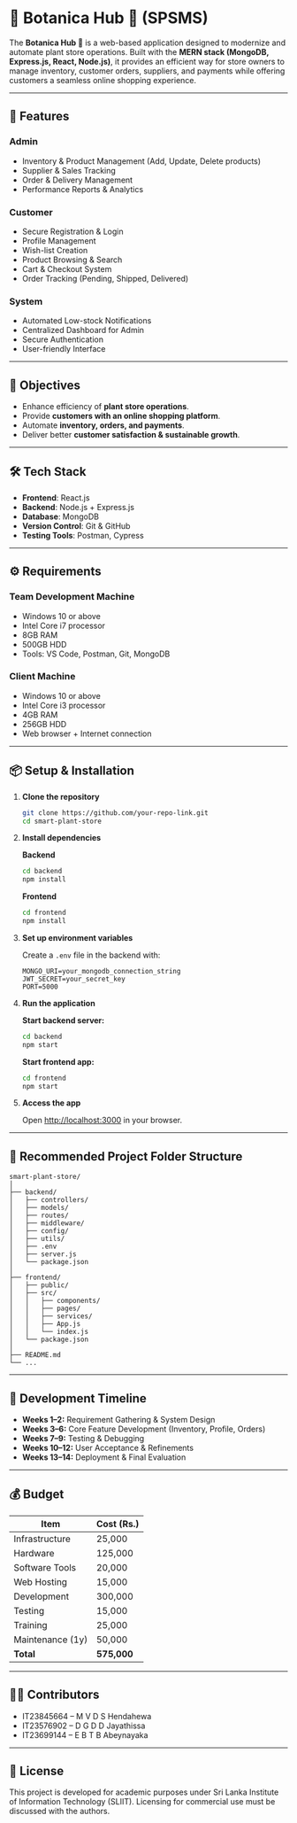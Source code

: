 # 🌱 Botanica Hub 🌿 (SPSMS)

The **Botanica Hub 🌿** is a web-based application designed to modernize and automate plant store operations. Built with the **MERN stack (MongoDB, Express.js, React, Node.js)**, it provides an efficient way for store owners to manage inventory, customer orders, suppliers, and payments while offering customers a seamless online shopping experience.

---

## 🚀 Features

### Admin
- Inventory & Product Management (Add, Update, Delete products)
- Supplier & Sales Tracking
- Order & Delivery Management
- Performance Reports & Analytics

### Customer
- Secure Registration & Login
- Profile Management
- Wish-list Creation
- Product Browsing & Search
- Cart & Checkout System
- Order Tracking (Pending, Shipped, Delivered)

### System
- Automated Low-stock Notifications
- Centralized Dashboard for Admin
- Secure Authentication
- User-friendly Interface

---

## 🎯 Objectives

- Enhance efficiency of **plant store operations**.
- Provide **customers with an online shopping platform**.
- Automate **inventory, orders, and payments**.
- Deliver better **customer satisfaction & sustainable growth**.

---

## 🛠️ Tech Stack

- **Frontend**: React.js  
- **Backend**: Node.js + Express.js  
- **Database**: MongoDB  
- **Version Control**: Git & GitHub  
- **Testing Tools**: Postman, Cypress  

---

## ⚙️ Requirements

### Team Development Machine
- Windows 10 or above  
- Intel Core i7 processor  
- 8GB RAM  
- 500GB HDD  
- Tools: VS Code, Postman, Git, MongoDB  

### Client Machine
- Windows 10 or above  
- Intel Core i3 processor  
- 4GB RAM  
- 256GB HDD  
- Web browser + Internet connection  

---

## 📦 Setup & Installation

1. **Clone the repository**
	```bash
	git clone https://github.com/your-repo-link.git
	cd smart-plant-store
	```

2. **Install dependencies**

	**Backend**
	```bash
	cd backend
	npm install
	```

	**Frontend**
	```bash
	cd frontend
	npm install
	```

3. **Set up environment variables**

	Create a `.env` file in the backend with:
	```env
	MONGO_URI=your_mongodb_connection_string
	JWT_SECRET=your_secret_key
	PORT=5000
	```

4. **Run the application**

	**Start backend server:**
	```bash
	cd backend
	npm start
	```

	**Start frontend app:**
	```bash
	cd frontend
	npm start
	```

5. **Access the app**

	Open [http://localhost:3000](http://localhost:3000) in your browser.

---

## 📁 Recommended Project Folder Structure

```
smart-plant-store/
│
├── backend/
│   ├── controllers/
│   ├── models/
│   ├── routes/
│   ├── middleware/
│   ├── config/
│   ├── utils/
│   ├── .env
│   ├── server.js
│   └── package.json
│
├── frontend/
│   ├── public/
│   ├── src/
│   │   ├── components/
│   │   ├── pages/
│   │   ├── services/
│   │   ├── App.js
│   │   └── index.js
│   └── package.json
│
├── README.md
└── ...
```

---

## 📅 Development Timeline

- **Weeks 1–2:** Requirement Gathering & System Design
- **Weeks 3–6:** Core Feature Development (Inventory, Profile, Orders)
- **Weeks 7–9:** Testing & Debugging
- **Weeks 10–12:** User Acceptance & Refinements
- **Weeks 13–14:** Deployment & Final Evaluation

---

## 💰 Budget

| Item             | Cost (Rs.)  |
|------------------|------------|
| Infrastructure   | 25,000     |
| Hardware         | 125,000    |
| Software Tools   | 20,000     |
| Web Hosting      | 15,000     |
| Development      | 300,000    |
| Testing          | 15,000     |
| Training         | 25,000     |
| Maintenance (1y) | 50,000     |
| **Total**        | **575,000**|

---

## 👨‍💻 Contributors

- IT23845664 – M V D S Hendahewa
- IT23576902 – D G D D Jayathissa
- IT23699144 – E B T B Abeynayaka

---

## 📜 License

This project is developed for academic purposes under Sri Lanka Institute of Information Technology (SLIIT). Licensing for commercial use must be discussed with the authors.
